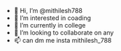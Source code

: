 - 👋 Hi, I’m @mithilesh788
- 👀 I’m interested in coading 
- 🌱 I’m currently in college
- 💞️ I’m looking to collaborate on any
- 📫 can dm me insta mithilesh_788

<!---
mithilesh788/mithilesh788 is a ✨ special ✨ repository because its `README.md` (this file) appears on your GitHub profile.
You can click the Preview link to take a look at your changes.
--->
